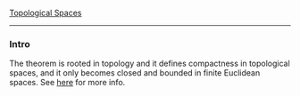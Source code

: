 [Topological Spaces](../Topological%20Spaces.md)

---
### **Intro**


The theorem is rooted in topology and it defines compactness in topological spaces, and it only becomes closed and bounded in finite Euclidean spaces. See [here](https://en.wikipedia.org/wiki/Heine%E2%80%93Borel_theorem) for more info. 
